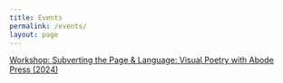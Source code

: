 ```yaml
---
title: Events
permalink: /events/
layout: page
---
```

[Workshop: Subverting the Page & Language: Visual Poetry with Abode Press (2024)](https://www.abodepress.com/events-1/subverting-the-page-language-visual-poetry)
